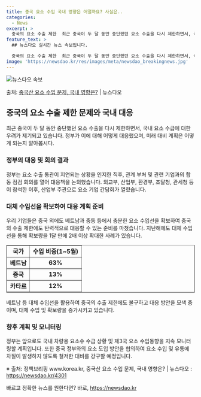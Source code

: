```yaml
---
title: 중국 요소 수입 국내 영향은 어떨까요? 사실은..
categories:
  - News
excerpt: >
  중국의 요소 수출 제한  최근 중국이 두 달 동안 중단했던 요소 수출을 다시 제한하면서, 국내 요소 수급에 …
feature_text: >
  ## 뉴스다오 실시간 뉴스 속보입니다.

  중국의 요소 수출 제한  최근 중국이 두 달 동안 중단했던 요소 수출을 다시 제한하면서, 국내 요소 수급에 …
image: 'https://newsdao.kr/res/images/meta/newsdao_breakingnews.jpg'
---
```


![뉴스다오 속보](https://newsdao.kr/res/images/meta/newsdao_breakingnews.jpg)

<p>출처: <a href="https://newsdao.kr/4301" rel="dofollow">중국산 요소 수입 문제, 국내 영향은?</a> | 뉴스다오</p>

<h2 data-ke-size="size26">중국의 요소 수출 제한 문제와 국내 대응</h2>

<p data-ke-size="size16">최근 중국이 두 달 동안 중단했던 요소 수출을 다시 제한하면서, 국내 요소 수급에 대한 우려가 제기되고 있습니다. 정부가 이에 대해 어떻게 대응했으며, 미래 대비 계획은 어떻게 되는지 알아봅시다.</p>

<h3>정부의 대응 및 회의 결과</h3>
<p data-ke-size="size16">정부는 요소 수출 통관이 지연되는 상황을 인지한 직후, 관계 부처 및 관련 기업과의 합동 점검 회의를 열어 대응책을 논의했습니다. 외교부, 산업부, 환경부, 조달청, 관세청 등이 참석한 이후, 산업부 주관으로 요소 기업 간담회가 열렸습니다.</p>

<h3>대체 수입선을 확보하여 대응 계획 준비</h3>
<p data-ke-size="size16">우리 기업들은 중국 외에도 베트남과 중동 등에서 충분한 요소 수입선을 확보하여 중국의 수출 제한에도 탄력적으로 대응할 수 있는 준비를 마쳤습니다. 지난해에도 대체 수입선을 통해 확보량을 1달 만에 2배 이상 확대한 사례가 있습니다.</p>
<table border="1" style="width: 100%;">
<tbody>
<tr>
<td style="text-align: center; height: 17px;"><b>국가</b></td>
<td style="text-align: center; height: 17px;"><b>수입 비중(1~5월)</b></td>
</tr>
<tr>
<td style="text-align: center; height: 17px;"><b>베트남</b></td>
<td style="text-align: center; height: 17px;"><b>63%</b></td>
</tr>
<tr>
<td style="text-align: center; height: 17px;"><b>중국</b></td>
<td style="text-align: center; height: 17px;"><b>13%</b></td>
</tr>
<tr>
<td style="text-align: center; height: 17px;"><b>카타르</b></td>
<td style="text-align: center; height: 17px;"><b>12%</b></td>
</tr>
</tbody>
</table>
<p data-ke-size="size16">베트남 등 대체 수입선을 활용하여 중국의 수출 제한에도 불구하고 대응 방안을 모색 중이며, 대체 수입 및 확보량을 증가시키고 있습니다.</p>

<h3>향후 계획 및 모니터링</h3>
<p data-ke-size="size16">정부는 앞으로도 국내 차량용 요소수 수급 상황 및 제3국 요소 수입동향을 지속 모니터링할 계획입니다. 또한 중국 정부와의 요소 도입 방안을 협의하여 요소 수입 및 유통에 차질이 발생하지 않도록 철저한 대비를 강구할 예정입니다.</p>

<p data-ke-size="size16">※ 출처: 정책브리핑 www.korea.kr, 중국산 요소 수입 문제, 국내 영향은? | 뉴스다오  : <a href="https://newsdao.kr/4301">https://newsdao.kr/4301</a></p> 

빠르고 정확한 뉴스를 원한다면? 바로, <a href="https://newsdao.kr" rel="dofollow">https://newsdao.kr</a>


